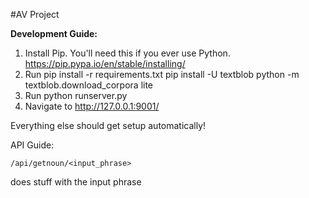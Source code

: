 #AV Project

**Development Guide:**

1. Install Pip. You'll need this if you ever use Python. https://pip.pypa.io/en/stable/installing/
2. Run pip install -r requirements.txt
	pip install -U textblob
	python -m textblob.download_corpora lite
3. Run python runserver.py
4. Navigate to http://127.0.0.1:9001/

Everything else should get setup automatically!

API Guide:
```
/api/getnoun/<input_phrase>
``` 
does stuff with the input phrase

